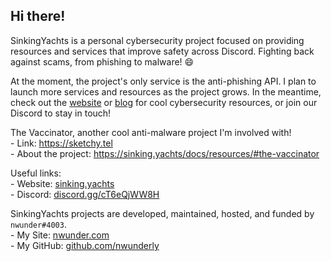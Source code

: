 ## Hi there!

SinkingYachts is a personal cybersecurity project focused on providing resources and services that improve safety across Discord.
Fighting back against scams, from phishing to malware! :smile:

At the moment, the project's only service is the anti-phishing API. I plan to launch more services and resources as the project grows.
In the meantime, check out the [website](https://sinking.yachts/) or [blog](https://sinking.yachts/blog) for cool cybersecurity resources,
or join our Discord to stay in touch!

The Vaccinator, another cool anti-malware project I'm involved with! <br>
\- Link: <https://sketchy.tel> <br>
\- About the project: <https://sinking.yachts/docs/resources/#the-vaccinator>

Useful links: <br>
\- Website: [sinking.yachts](https://sinking.yachts) <br>
\- Discord: [discord.gg/cT6eQjWW8H](https://discord.gg/bcabpA8JWv)

SinkingYachts projects are developed, maintained, hosted, and funded by `nwunder#4003`. <br>
\- My Site: [nwunder.com](https://nwunder.com) <br>
\- My GitHub: [github.com/nwunderly](https://github.com/nwunderly)
